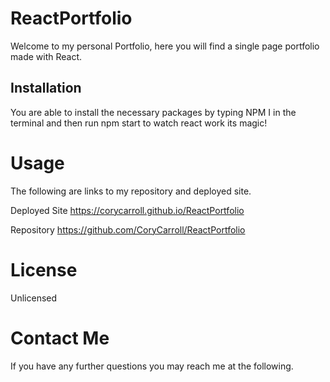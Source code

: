 # ReactPortfolio

Welcome to my personal Portfolio, here you will find a single page portfolio made with React.

## Installation

You are able to install the necessary packages by typing NPM I in the terminal and then run npm start to watch react work its magic!

# Usage

The following are links to my repository and deployed site.

Deployed Site
https://corycarroll.github.io/ReactPortfolio

Repository
https://github.com/CoryCarroll/ReactPortfolio 

# License

Unlicensed

# Contact Me

If you have any further questions you may reach me at the following.